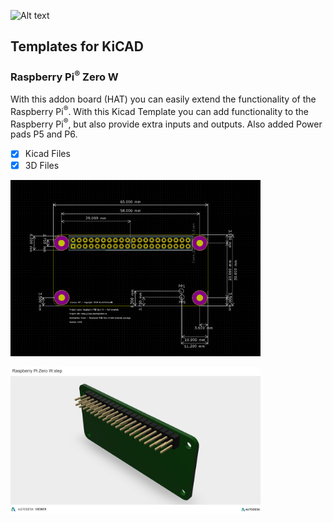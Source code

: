 ![Alt text](https://www.studiopieters.nl/wp-content/uploads/2018/12/StudioPieters_Logo_2019_Small-1-e1546242858628.png) 

## Templates for KiCAD

### Raspberry Pi<sup>®</sup> Zero W
With this addon board (HAT) you can easily extend the functionality of the Raspberry Pi<sup>®</sup>. With this Kicad Template you can add functionality to the Raspberry Pi<sup>®</sup>, but also provide extra inputs and outputs. Also added Power pads P5 and P6.

- [x] Kicad Files
- [x] 3D Files

<p><img src="https://raw.githubusercontent.com/AchimPieters/KiCad-Templates/master/Images/Raspberry%20Pi%20Zero%20W.PNG" width="400" title="Github Logo">
</p>
<p><img src="https://raw.githubusercontent.com/AchimPieters/KiCad-Templates/master/Images/Raspberry%20Pi%20Zero%20W.step.png" width="400" title="Github Logo">
</p>

  
      
